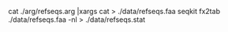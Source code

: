 cat ./arg/refseqs.arg |xargs cat > ./data/refseqs.faa
seqkit fx2tab ./data/refseqs.faa -nl > ./data/refseqs.stat

